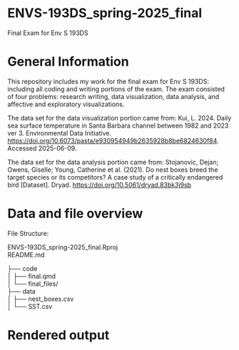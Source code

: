 # ENVS-193DS_spring-2025_final
Final Exam for Env S 193DS

# General Information

This repository includes my work for the final exam for Env S 193DS: including all coding and writing portions of the exam. The exam consisted of four problems: research writing, data visualization, data analysis, and affective and exploratory visualizations. 

The data set for the data visualization portion came from:
Kui, L. 2024. Daily sea surface temperature in Santa Barbara channel between 1982 and 2023 ver 3. Environmental Data Initiative. https://doi.org/10.6073/pasta/e930954949b2635928b8be6824630f84. Accessed 2025-06-09.

The data set for the data analysis portion came from:
Stojanovic, Dejan; Owens, Giselle; Young, Catherine et al. (2021). Do nest boxes breed the target species or its competitors? A case study of a critically endangered bird [Dataset]. Dryad. https://doi.org/10.5061/dryad.83bk3j9sb

# Data and file overview
File Structure:

ENVS-193DS_spring-2025_final.Rproj     
README.md                              

├── code                                
│   ├── final.qmd                     
│   └── final_files/                    
├── data                               
│   ├── nest_boxes.csv                 
│   └── SST.csv                        



# Rendered output
